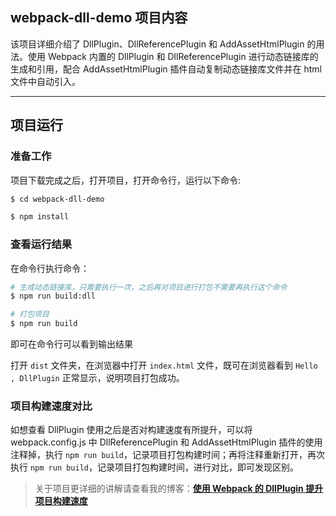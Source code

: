 ## webpack-dll-demo 项目内容
该项目详细介绍了 DllPlugin、DllReferencePlugin 和 AddAssetHtmlPlugin 的用法。使用 Webpack 内置的 DllPlugin 和 DllReferencePlugin 进行动态链接库的生成和引用，配合 AddAssetHtmlPlugin 插件自动复制动态链接库文件并在 html 文件中自动引入。


----- 


## 项目运行

### 准备工作

项目下载完成之后，打开项目，打开命令行，运行以下命令:
``` bash
$ cd webpack-dll-demo

$ npm install
```



### 查看运行结果

在命令行执行命令：
``` bash
# 生成动态链接库，只需要执行一次，之后再对项目进行打包不需要再执行这个命令
$ npm run build:dll

# 打包项目
$ npm run build
```


即可在命令行可以看到输出结果

打开 `dist` 文件夹，在浏览器中打开 `index.html` 文件，既可在浏览器看到 `Hello , DllPlugin` 正常显示，说明项目打包成功。



### 项目构建速度对比
如想查看 DllPlugin 使用之后是否对构建速度有所提升，可以将 webpack.config.js 中 DllReferencePlugin 和 AddAssetHtmlPlugin 插件的使用注释掉，执行 `npm run build`，记录项目打包构建时间；再将注释重新打开，再次执行 `npm run build`，记录项目打包构建时间，进行对比，即可发现区别。



> 关于项目更详细的讲解请查看我的博客：**[使用 Webpack 的 DllPlugin 提升项目构建速度](https://juejin.im/post/5c763885e51d457380771ab0)**